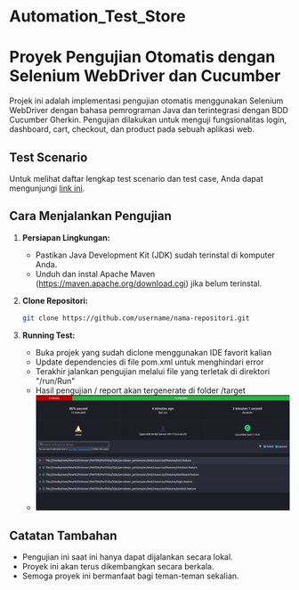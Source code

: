 # Automation_Test_Store
# Proyek Pengujian Otomatis dengan Selenium WebDriver dan Cucumber

Projek ini adalah implementasi pengujian otomatis menggunakan Selenium WebDriver dengan bahasa pemrograman Java dan terintegrasi dengan BDD Cucumber Gherkin. Pengujian dilakukan untuk menguji fungsionalitas login, dashboard, cart, checkout, dan product pada sebuah aplikasi web.

## Test Scenario

Untuk melihat daftar lengkap test scenario dan test case, Anda dapat mengunjungi [link ini](https://docs.google.com/spreadsheets/d/1hlxtPN2JLLCD9xkn7ZdHCLXz-3DJ2lwzkJnRkC4TFmY/edit?usp=sharing).

## Cara Menjalankan Pengujian

1. **Persiapan Lingkungan:**
   - Pastikan Java Development Kit (JDK) sudah terinstal di komputer Anda.
   - Unduh dan instal Apache Maven (https://maven.apache.org/download.cgi) jika belum terinstal.

2. **Clone Repositori:**
   ```bash
   git clone https://github.com/username/nama-repositori.git
   ```
3. **Running Test:**   
    - Buka projek yang sudah diclone menggunakan IDE favorit kalian
    - Update dependencies di file pom.xml untuk menghindari error
    - Terakhir jalankan pengujian melalui file yang terletak di direktori "/run/Run"
    - Hasil pengujian / report akan tergenerate di folder /target
    - ![hasil pengujiani](https://github.com/niamxmain/automation_test_store/blob/main/src/test/resources/screenshot/selenium.png)
## Catatan Tambahan
  - Pengujian ini saat ini hanya dapat dijalankan secara lokal.
  - Proyek ini akan terus dikembangkan secara berkala.
  - Semoga proyek ini bermanfaat bagi teman-teman sekalian.
